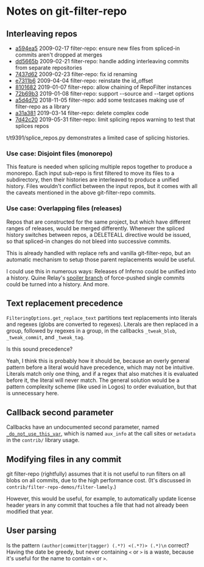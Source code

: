 # Notes on git-filter-repo

## Interleaving repos

- [a594ea5] 2009-02-17 filter-repo: ensure new files from spliced-in commits aren't dropped at merges
- [dd5665b] 2009-02-21 filter-repo: handle adding interleaving commits from separate repositories
- [7437d62] 2009-02-23 filter-repo: fix id renaming
- [e7311b6] 2009-04-04 filter-repo: reinstate the id_offset
- [8101682] 2019-01-07 filter-repo: allow chaining of RepoFilter instances
- [72b69b3] 2019-01-08 filter-repo: support --source and --target options
- [a5d4d70] 2018-11-05 filter-repo: add some testcases making use of filter-repo as a library
- [a31a381] 2019-03-14 filter-repo: delete complex code
- [7d42c20] 2019-05-31 filter-repo: limit splicing repos warning to test that splices repos

t/t9391/splice_repos.py demonstrates a limited case of splicing histories.

[a594ea5]: https://github.com/newren/git-filter-repo/commit/a594ea530abe42e1074eb59935e7599bb896fd4e
[dd5665b]: https://github.com/newren/git-filter-repo/commit/dd5665b7ece15065196e1cc6168699aa75e3c6e3
[7437d62]: https://github.com/newren/git-filter-repo/commit/7437d62329e84472e77f6395aad1c5bb50ff744d
[e7311b6]: https://github.com/newren/git-filter-repo/commit/e7311b6db937c6f6927995c35870e5fd92ce9009
[8101682]: https://github.com/newren/git-filter-repo/commit/81016821a1a5b388f3e9f9bf5c612d207db57ed7
[72b69b3]: https://github.com/newren/git-filter-repo/commit/72b69b3dbe9aacc0138245fc61a0a5db1950ab8d
[a5d4d70]: https://github.com/newren/git-filter-repo/commit/a5d4d70876ad51ad710cc800ff34b5a2c326c8aa
[a31a381]: https://github.com/newren/git-filter-repo/commit/a31a381fb81fe3ec7169ee4fcaada8f75505e527
[7d42c20]: https://github.com/newren/git-filter-repo/commit/7d42c2093cd4e6690dda5e9c9a1139d4be9ab69b

### Use case: Disjoint files (monorepo)

This feature is needed when splicing multiple repos together to produce a
monorepo. Each input sub-repo is first filtered to move its files to a
subdirectory, then their histories are interleaved to produce a unified history.
Files wouldn't conflict between the input repos, but it comes with all the
caveats mentioned in the above git-filter-repo commits.

### Use case: Overlapping files (releases)

Repos that are constructed for the same project, but which have different ranges
of releases, would be merged differently. Whenever the spliced history switches
between repos, a DELETEALL directive would be issued, so that spliced-in changes
do not bleed into successive commits.

This is already handled with replace refs and vanilla git-filter-repo, but an
automatic mechanism to setup those parent replacements would be useful.

I could use this in numerous ways: Releases of Inferno could be unified into a
history. Quine Relay's [spoiler branch](./git.md#use-case-quine-relay) of
force-pushed single commits could be turned into a history. And more.

## Text replacement precedence

`FilteringOptions.get_replace_text` partitions text replacements into literals
and regexes (globs are converted to regexes). Literals are then replaced in a
group, followed by regexes in a group, in the callbacks `_tweak_blob`,
`_tweak_commit`, and `_tweak_tag`.

Is this sound precedence?

Yeah, I think this is probably how it should be, because an overly general
pattern before a literal would have precedence, which may not be intuitive.
Literals match only one thing, and if a regex that also matches it is evaluated
before it, the literal will never match. The general solution would be a pattern
complexity scheme (like used in Logos) to order evaluation, but that is
unnecessary here.

## Callback second parameter

Callbacks have an undocumented second parameter, named [`_do_not_use_this_var`](https://github.com/newren/git-filter-repo/blob/4bc9022afce5e2e138596bbecf4df310212ae164/git-filter-repo#L2840),
which is named `aux_info` at the call sites or `metadata` in the `contrib/`
library usage.

## Modifying files in any commit

git filter-repo (rightfully) assumes that it is not useful to run filters on all
blobs on all commits, due to the high performance cost. (It's discussed in
`contrib/filter-repo-demos/filter-lamely`.)

However, this would be useful, for example, to automatically update license
header years in any commit that touches a file that had not already been
modified that year.

## User parsing

Is the pattern `(author|committer|tagger) (.*?) <(.*?)> (.*)\n` correct? Having
the date be greedy, but never containing `<` or `>` is a waste, because it's
useful for the name to contain `<` or `>`.
